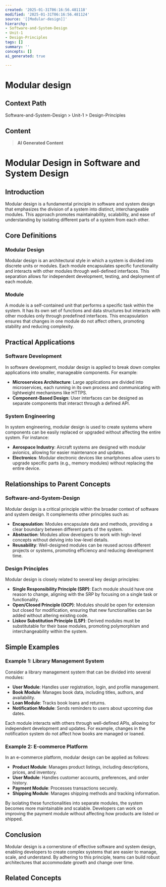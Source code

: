 ```yaml
---
created: '2025-01-31T06:16:56.481118'
modified: '2025-01-31T06:16:56.481124'
source: '[[Modular-design]]'
hierarchy:
- Software-and-System-Design
- Unit-1
- Design-Principles
tags: []
summary: ''
concepts: []
ai_generated: true

---
```


# Modular design

## Context Path
Software-and-System-Design > Unit-1 > Design-Principles

## Content
> **AI Generated Content**
 # Modular Design in Software and System Design

## Introduction
Modular design is a fundamental principle in software and system design that emphasizes the division of a system into distinct, interchangeable modules. This approach promotes maintainability, scalability, and ease of understanding by isolating different parts of a system from each other.

## Core Definitions

### Modular Design
Modular design is an architectural style in which a system is divided into discrete units or modules. Each module encapsulates specific functionality and interacts with other modules through well-defined interfaces. This separation allows for independent development, testing, and deployment of each module.

### Module
A module is a self-contained unit that performs a specific task within the system. It has its own set of functions and data structures but interacts with other modules only through predefined interfaces. This encapsulation ensures that changes in one module do not affect others, promoting stability and reducing complexity.

## Practical Applications

### Software Development
In software development, modular design is applied to break down complex applications into smaller, manageable components. For example:
- **Microservices Architecture**: Large applications are divided into microservices, each running in its own process and communicating with lightweight mechanisms like HTTPS.
- **Component-Based Design**: User interfaces can be designed as separate components that interact through a defined API.

### System Engineering
In system engineering, modular design is used to create systems where components can be easily replaced or upgraded without affecting the entire system. For instance:
- **Aerospace Industry**: Aircraft systems are designed with modular avionics, allowing for easier maintenance and updates.
- **Electronics**: Modular electronic devices like smartphones allow users to upgrade specific parts (e.g., memory modules) without replacing the entire device.

## Relationships to Parent Concepts

### Software-and-System-Design
Modular design is a critical principle within the broader context of software and system design. It complements other principles such as:
- **Encapsulation**: Modules encapsulate data and methods, providing a clear boundary between different parts of the system.
- **Abstraction**: Modules allow developers to work with high-level concepts without delving into low-level details.
- **Reusability**: Well-designed modules can be reused across different projects or systems, promoting efficiency and reducing development time.

### Design Principles
Modular design is closely related to several key design principles:
- **Single Responsibility Principle (SRP)**: Each module should have one reason to change, aligning with the SRP by focusing on a single task or functionality.
- **Open/Closed Principle (OCP)**: Modules should be open for extension but closed for modification, ensuring that new functionalities can be added without altering existing code.
- **Liskov Substitution Principle (LSP)**: Derived modules must be substitutable for their base modules, promoting polymorphism and interchangeability within the system.

## Simple Examples

### Example 1: Library Management System
Consider a library management system that can be divided into several modules:
- **User Module**: Handles user registration, login, and profile management.
- **Book Module**: Manages book data, including titles, authors, and availability.
- **Loan Module**: Tracks book loans and returns.
- **Notification Module**: Sends reminders to users about upcoming due dates.

Each module interacts with others through well-defined APIs, allowing for independent development and updates. For example, changes in the notification system do not affect how books are managed or loaned.

### Example 2: E-commerce Platform
In an e-commerce platform, modular design can be applied as follows:
- **Product Module**: Manages product listings, including descriptions, prices, and inventory.
- **User Module**: Handles customer accounts, preferences, and order history.
- **Payment Module**: Processes transactions securely.
- **Shipping Module**: Manages shipping methods and tracking information.

By isolating these functionalities into separate modules, the system becomes more maintainable and scalable. Developers can work on improving the payment module without affecting how products are listed or shipped.

## Conclusion
Modular design is a cornerstone of effective software and system design, enabling developers to create complex systems that are easier to manage, scale, and understand. By adhering to this principle, teams can build robust architectures that accommodate growth and change over time.

## Related Concepts
